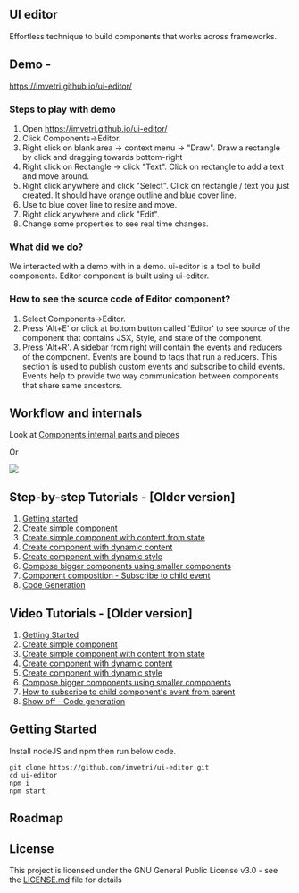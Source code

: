 ## UI editor

Effortless technique to build components that works across frameworks.


## Demo - 
https://imvetri.github.io/ui-editor/

### Steps to play with demo
1. Open https://imvetri.github.io/ui-editor/
2. Click Components->Editor. 
3. Right click on blank area -> context menu -> "Draw". Draw a rectangle by click and dragging towards bottom-right
4. Right click on Rectangle -> click "Text". Click on rectangle to add a text and move around.
5. Right click anywhere and click "Select". Click on rectangle / text you just created. It should have orange outline and blue cover line.
6. Use to blue cover line to resize and move. 
7. Right click anywhere and click "Edit".
8. Change some properties to see real time changes.

### What did we do?
We interacted with a demo with in a demo. ui-editor is a tool to build components. Editor component is built using ui-editor. 

### How to see the source code of Editor component?
1. Select Components->Editor.
2. Press 'Alt+E' or click at bottom button called 'Editor' to see source of the component that contains JSX, Style, and state of the component.
3. Press 'Alt+R'. A sidebar from right will contain the events and reducers of the component. Events are bound to tags that run a reducers. This section is used to publish custom events and subscribe to child events. Events help to provide two way communication between components that share same ancestors.


## Workflow and internals

Look at [Components internal parts and pieces](https://vimeo.com/386239513)

Or

![](https://github.com/imvetri/ui-editor/blob/master/docs/gifs/ui-editor-workflow-and-internals.3.png)


## Step-by-step Tutorials - [Older version]
1. [Getting started](https://github.com/imvetri/ui-editor/wiki/Getting-Started)
2. [Create simple component](https://github.com/imvetri/ui-editor/wiki/Create-a-simple-component)
3. [Create simple component with content from state](https://github.com/imvetri/ui-editor/wiki/Create-simple-component-with-content-from-state)
4. [Create component with dynamic content](https://github.com/imvetri/ui-editor/wiki/Create-component-with-dynamic-content)
5. [Create component with dynamic style](https://github.com/imvetri/ui-editor/wiki/Create-component-with-dynamic-style)
6. [Compose bigger components using smaller components](https://github.com/imvetri/ui-editor/wiki/Compose-bigger-components-using-smaller-components)
7. [Component composition - Subscribe to child event](https://github.com/imvetri/ui-editor/wiki/Component-composition---Subscribe-to-child-components)
8. [Code Generation](https://github.com/imvetri/ui-editor/wiki/Code-generation-to-ReactJS)

## Video Tutorials - [Older version]
1. [Getting Started](https://vimeo.com/386239335)
2. [Create simple component](https://vimeo.com/386239365)
3. [Create simple component with content from state](https://vimeo.com/386239387)
4. [Create component with dynamic content](https://vimeo.com/386239417)
5. [Create component with dynamic style](https://vimeo.com/386239443)
6. [Compose bigger components using smaller components](https://vimeo.com/386239481)
7. [How to subscribe to child component's event from parent](https://vimeo.com/386239513)
8. [Show off - Code generation](https://vimeo.com/386239546)

## Getting Started
Install nodeJS and npm then run below code.

```
git clone https://github.com/imvetri/ui-editor.git
cd ui-editor
npm i
npm start

```

## Roadmap

## License

This project is licensed under the GNU General Public License v3.0 - see the [LICENSE.md](LICENSE.md) file for details
